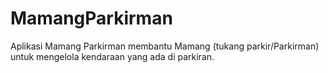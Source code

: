 # MamangParkirman
Aplikasi Mamang Parkirman membantu Mamang (tukang parkir/Parkirman) untuk mengelola kendaraan yang ada di parkiran.
